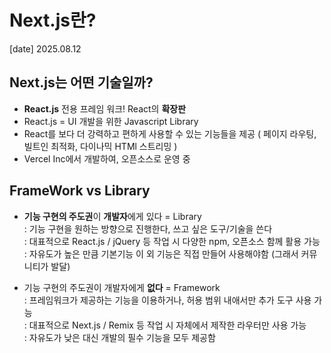 # Next.js란?
[date] 2025.08.12

## Next.js는 어떤 기술일까?
- **React.js** 전용 프레임 워크! React의 **확장판**
- React.js = UI 개발을 위한 Javascript Library
- React를 보다 더 강력하고 편하게 사용할 수 있는 기능들을 제공
    ( 페이지 라우팅, 빌트인 최적화, 다이나믹 HTMl 스트리밍 )
- Vercel Inc에서 개발하여, 오픈소스로 운영 중

## FrameWork vs Library
- **기능 구현의 주도권**이 **개발자**에게 있다 = Library <br>
    : 기능 구현을 원하는 방향으로 진행한다, 쓰고 싶은 도구/기술을 쓴다 <br>
    : 대표적으로 React.js / jQuery 등 작업 시 다양한 npm, 오픈소스 함께 활용 가능<br>
    : 자유도가 높은 만큼 기본기능 이 외 기능은 직접 만들어 사용해야함 (그래서 커뮤니티가 발달)

- 기능 구현의 주도권이 개발자에게 **없다** = Framework<br>
    : 프레임워크가 제공하는 기능을 이용하거나, 허용 범위 내애서만 추가 도구 사용 가능<br>
    : 대표적으로 Next.js / Remix 등 작업 시 자체에서 제작한 라우터만 사용 가능<br>
    : 자유도가 낮은 대신 개발의 필수 기능을 모두 제공함
